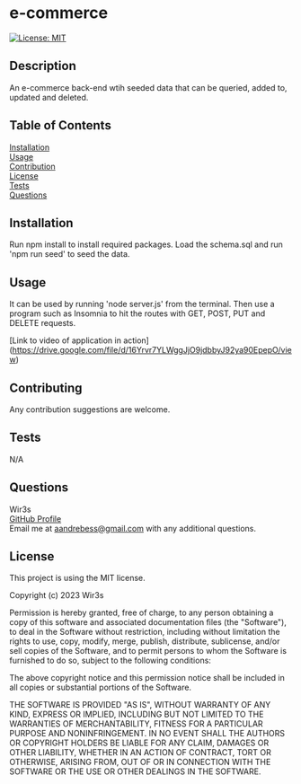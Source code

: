 # e-commerce
 [![License: MIT](https://img.shields.io/badge/License-MIT-yellow.svg)](https://opensource.org/licenses/MIT)

## Description
  An e-commerce back-end wtih seeded data that can be queried, added to, updated and deleted. 

## Table of Contents
  [Installation](#installation)  
  [Usage](#usage)  
  [Contribution](#contribution)  
  [License](#license)  
  [Tests](#tests)  
  [Questions](#questions)

## Installation
  Run npm install to install required packages. Load the schema.sql and run 'npm run seed' to seed the data.

## Usage
  It can be used by running 'node server.js' from the terminal. Then use a program such as Insomnia to hit the routes with GET, POST, PUT and DELETE requests.

  
  [Link to video of application in action] (https://drive.google.com/file/d/16Yrvr7YLWggJjO9jdbbyJ92ya90EpepO/view)

## Contributing
  Any contribution suggestions are welcome.

## Tests
 N/A

## Questions
  Wir3s  
  [GitHub Profile](https://github.com/Wir3s)  
  Email me at aandrebess@gmail.com with any additional questions.

## License
  This project is using the MIT license.
  
Copyright (c) 2023 Wir3s

Permission is hereby granted, free of charge, to any person obtaining a copy of this software and associated documentation files (the "Software"), to deal in the Software without restriction, including without limitation the rights to use, copy, modify, merge, publish, distribute, sublicense, and/or sell copies of the Software, and to permit persons to whom the Software is furnished to do so, subject to the following conditions:

The above copyright notice and this permission notice shall be included in all copies or substantial portions of the Software.

THE SOFTWARE IS PROVIDED "AS IS", WITHOUT WARRANTY OF ANY KIND, EXPRESS OR IMPLIED, INCLUDING BUT NOT LIMITED TO THE WARRANTIES OF MERCHANTABILITY, FITNESS FOR A PARTICULAR PURPOSE AND NONINFRINGEMENT. IN NO EVENT SHALL THE AUTHORS OR COPYRIGHT HOLDERS BE LIABLE FOR ANY CLAIM, DAMAGES OR OTHER LIABILITY, WHETHER IN AN ACTION OF CONTRACT, TORT OR OTHERWISE, ARISING FROM, OUT OF OR IN CONNECTION WITH THE SOFTWARE OR THE USE OR OTHER DEALINGS IN THE SOFTWARE.
